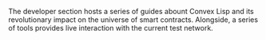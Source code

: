The developer section hosts a series of guides abount Convex Lisp and its revolutionary impact on the
universe of smart contracts. Alongside, a series of tools provides live interaction with the current
test network.
